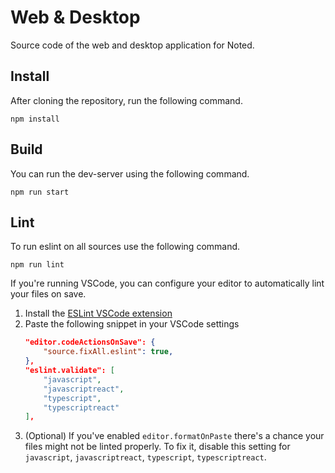 # Web & Desktop

Source code of the web and desktop application for Noted.

## Install

After cloning the repository, run the following command.

```
npm install
```

## Build

You can run the dev-server using the following command.

```
npm run start
```

## Lint

To run eslint on all sources use the following command.

```
npm run lint
```

If you're running VSCode, you can configure your editor to automatically lint your files on save.

1. Install the [ESLint VSCode extension](https://marketplace.visualstudio.com/items?itemName=dbaeumer.vscode-eslint)
2. Paste the following snippet in your VSCode settings
    ```json
    "editor.codeActionsOnSave": {
        "source.fixAll.eslint": true,
    },
    "eslint.validate": [
        "javascript",
        "javascriptreact",
        "typescript",
        "typescriptreact"
    ],
    ```
3. (Optional) If you've enabled `editor.formatOnPaste` there's a chance your files might not be linted properly. To fix it, disable this setting for `javascript`, `javascriptreact`, `typescript`, `typescriptreact`.
